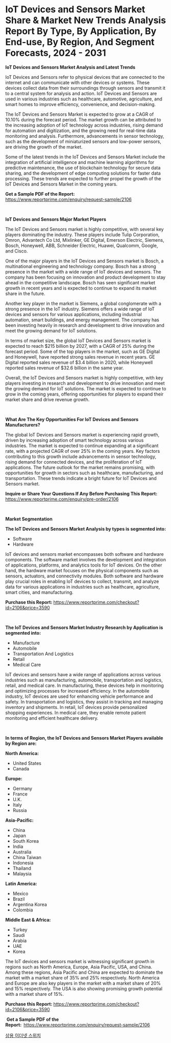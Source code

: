 <p><h1>IoT Devices and Sensors Market Share & Market New Trends Analysis Report By Type, By Application, By End-use, By Region, And Segment Forecasts, 2024 - 2031</h1></p><p><strong>IoT Devices and Sensors Market Analysis and Latest Trends</strong></p>
<p><p>IoT Devices and Sensors refer to physical devices that are connected to the internet and can communicate with other devices or systems. These devices collect data from their surroundings through sensors and transmit it to a central system for analysis and action. IoT Devices and Sensors are used in various industries such as healthcare, automotive, agriculture, and smart homes to improve efficiency, convenience, and decision-making.</p><p>The IoT Devices and Sensors Market is expected to grow at a CAGR of 10.10% during the forecast period. The market growth can be attributed to the increasing adoption of IoT technology across industries, rising demand for automation and digitization, and the growing need for real-time data monitoring and analysis. Furthermore, advancements in sensor technology, such as the development of miniaturized sensors and low-power sensors, are driving the growth of the market.</p><p>Some of the latest trends in the IoT Devices and Sensors Market include the integration of artificial intelligence and machine learning algorithms for predictive maintenance, the use of blockchain technology for secure data sharing, and the development of edge computing solutions for faster data processing. These trends are expected to further propel the growth of the IoT Devices and Sensors Market in the coming years.</p></p>
<p><strong>Get a Sample PDF of the Report:&nbsp;</strong> <a href="https://www.reportprime.com/enquiry/request-sample/2106">https://www.reportprime.com/enquiry/request-sample/2106</a></p>
<p>&nbsp;</p>
<p><strong>IoT Devices and Sensors Major Market Players</strong></p>
<p><p>The IoT Devices and Sensors market is highly competitive, with several key players dominating the industry. These players include Tulip Corporation, Omron, Advantech Co Ltd, Mixlinker, GE Digital, Emerson Electric, Siemens, Bosch, Honeywell, ABB, Schneider Electric, Huawei, Qualcomm, Google, and Cisco.</p><p>One of the major players in the IoT Devices and Sensors market is Bosch, a multinational engineering and technology company. Bosch has a strong presence in the market with a wide range of IoT devices and sensors. The company has been focusing on innovation and product development to stay ahead in the competitive landscape. Bosch has seen significant market growth in recent years and is expected to continue to expand its market share in the future.</p><p>Another key player in the market is Siemens, a global conglomerate with a strong presence in the IoT industry. Siemens offers a wide range of IoT devices and sensors for various applications, including industrial automation, smart buildings, and energy management. The company has been investing heavily in research and development to drive innovation and meet the growing demand for IoT solutions.</p><p>In terms of market size, the global IoT Devices and Sensors market is expected to reach $215 billion by 2027, with a CAGR of 25% during the forecast period. Some of the top players in the market, such as GE Digital and Honeywell, have reported strong sales revenue in recent years. GE Digital reported sales revenue of $3.4 billion in 2020, while Honeywell reported sales revenue of $32.6 billion in the same year.</p><p>Overall, the IoT Devices and Sensors market is highly competitive, with key players investing in research and development to drive innovation and meet the growing demand for IoT solutions. The market is expected to continue to grow in the coming years, offering opportunities for players to expand their market share and drive revenue growth.</p></p>
<p>&nbsp;</p>
<p><strong>What Are The Key Opportunities For IoT Devices and Sensors Manufacturers?</strong></p>
<p><p>The global IoT Devices and Sensors market is experiencing rapid growth, driven by increasing adoption of smart technology across various industries. The market is expected to continue expanding at a significant rate, with a projected CAGR of over 25% in the coming years. Key factors contributing to this growth include advancements in sensor technology, rising demand for connected devices, and the proliferation of IoT applications. The future outlook for the market remains promising, with opportunities for growth in sectors such as healthcare, manufacturing, and transportation. These trends indicate a bright future for IoT Devices and Sensors market.</p></p>
<p><strong>Inquire or Share Your Questions If Any Before Purchasing This Report:</strong> <a href="https://www.reportprime.com/enquiry/pre-order/2106">https://www.reportprime.com/enquiry/pre-order/2106</a></p>
<p>&nbsp;</p>
<p><strong>Market Segmentation</strong></p>
<p><strong>The IoT Devices and Sensors Market Analysis by types is segmented into:</strong></p>
<p><ul><li>Software</li><li>Hardware</li></ul></p>
<p><p>IoT devices and sensors market encompasses both software and hardware components. The software market involves the development and integration of applications, platforms, and analytics tools for IoT devices. On the other hand, the hardware market focuses on the physical components such as sensors, actuators, and connectivity modules. Both software and hardware play crucial roles in enabling IoT devices to collect, transmit, and analyze data for various applications in industries such as healthcare, agriculture, smart cities, and manufacturing.</p></p>
<p><strong>Purchase this Report:&nbsp;</strong><a href="https://www.reportprime.com/checkout?id=2106&price=3590">https://www.reportprime.com/checkout?id=2106&price=3590</a></p>
<p>&nbsp;</p>
<p><strong>The IoT Devices and Sensors Market Industry Research by Application is segmented into:</strong></p>
<p><ul><li>Manufacture</li><li>Automobile</li><li>Transportation And Logistics</li><li>Retail</li><li>Medical Care</li></ul></p>
<p><p>IoT devices and sensors have a wide range of applications across various industries such as manufacturing, automobile, transportation and logistics, retail, and medical care. In manufacturing, these devices help in monitoring and optimizing processes for increased efficiency. In the automobile industry, IoT devices are used for enhancing vehicle performance and safety. In transportation and logistics, they assist in tracking and managing inventory and shipments. In retail, IoT devices provide personalized shopping experiences. In medical care, they enable remote patient monitoring and efficient healthcare delivery.</p></p>
<p>&nbsp;</p>
<p><strong>In terms of Region, the IoT Devices and Sensors Market Players available by Region are:</strong></p>
<p>
    <p> <strong> North America: </strong>
        <ul>
            <li>United States</li>
            <li>Canada</li>
        </ul>
        </p> 
    <p> <strong> Europe: </strong>
        <ul>
            <li>Germany</li>
            <li>France</li>
            <li>U.K.</li>
            <li>Italy</li>
            <li>Russia</li>
        </ul>
        </p> 
    <p> <strong> Asia-Pacific: </strong>
        <ul>
            <li>China</li>
            <li>Japan</li>
            <li>South Korea</li>
            <li>India</li>
            <li>Australia</li>
            <li>China Taiwan</li>
            <li>Indonesia</li>
            <li>Thailand</li>
            <li>Malaysia</li>
        </ul>
        </p> 
    <p> <strong> Latin America: </strong>
        <ul>
            <li>Mexico</li>
            <li>Brazil</li>
            <li>Argentina Korea</li>
            <li>Colombia</li>
        </ul>
        </p> 
    <p> <strong> Middle East & Africa: </strong>
        <ul>
            <li>Turkey</li>
            <li>Saudi</li>
            <li>Arabia</li>
            <li>UAE</li>
            <li>Korea</li>
        </ul>
    </p>
    </p>
<p><p>The IoT devices and sensors market is witnessing significant growth in regions such as North America, Europe, Asia Pacific, USA, and China. Among these regions, Asia Pacific and China are expected to dominate the market with a market share of 35% and 25% respectively. North America and Europe are also key players in the market with a market share of 20% and 15% respectively. The USA is also showing promising growth potential with a market share of 15%.</p></p>
<p><strong>Purchase this Report: </strong><a href="https://www.reportprime.com/checkout?id=2106&price=3590">https://www.reportprime.com/checkout?id=2106&price=3590</a></p>
<p>&nbsp;<strong>Get a Sample PDF of the Report:&nbsp;&nbsp;</strong><a href="https://www.reportprime.com/enquiry/request-sample/2106">https://www.reportprime.com/enquiry/request-sample/2106</a></p>
<p><strong></strong></p>
<p><p><a href="https://github.com/laholand/Market-Research-Report-List-3/blob/main/933618910177.md">상용 이더넷 스위치</a></p></p>